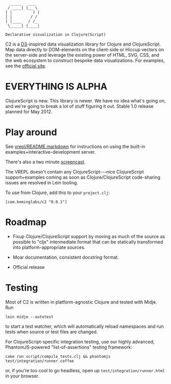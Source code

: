 
      _____   ___  
     / ____| |__ \ 
    | |         ) |
    | |        / / 
    | |____   / /_ 
     \_____| |____|

    Declarative visualization in Clojure(Script)


C2 is a [D3](http://mbostock.github.com/d3)-inspired data visualization library for Clojure and ClojureScript.
Map data directly to DOM-elements on the client-side or Hiccup vectors on the server-side and leverage the existing power of HTML, SVG, CSS, and the web ecosystem to construct bespoke data visualizations.
For examples, see the [official site](http://keminglabs.com/c2/).


EVERYTHING IS ALPHA
===================

ClojureScript is new.
This library is newer.
We have no idea what's going on, and we're going to break a lot of stuff figuring it out.
Stable 1.0 release planned for May 2012.

Play around
===========

See [vrepl/README.markdown](https://github.com/lynaghk/c2/blob/master/vrepl/README.markdown) for instructions on using the built-in examples+interactive-development server.

There's also a two minute [screencast](https://www.youtube.com/watch?v=Urg79FmQnYs).

The VREPL doesn't contain any ClojureScript---nice ClojureScript support+examples coming as soon as Clojure/ClojureScript code-sharing issues are resolved in Lein tooling.

To use from Clojure, add this to your `project.clj`:

    [com.keminglabs/c2 "0.0.1"]

Roadmap
=======

+ Fixup Clojure/ClojureScript support by moving as much of the source as possible to "cljx" intermediate format that can be statically transformed into platform-appropriate sources.

+ Moar documentation, consistent docstring format.

+ Official release


Testing
=======

Most of C2 is written in platform-agnostic Clojure and tested with Midje.
Run

    lein midje --autotest

to start a test watcher, which will automatically reload namespaces and run tests when source or test files are changed.   

For ClojureScript-specific integration testing, use our highly advanced, PhantomJS-powered "list-of-assertions" testing framework:

    cake run script/compile_tests.clj && phantomjs test/integration/runner.coffee

or, if you're too cool to go headless, open up `test/integration/runner.html` in your browser.
